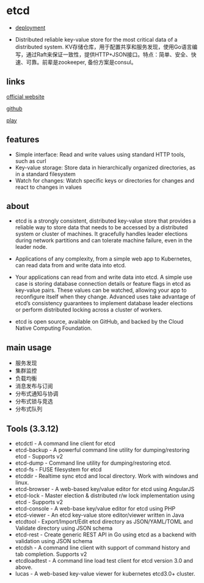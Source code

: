# etcd

* [deployment](/topic/cncf/etcd/etcd-deployment.md)

* Distributed reliable key-value store for the most critical data of a distributed system.
KV存储仓库，用于配置共享和服务发现，使用Go语言编写，通过Raft来保证一致性，提供HTTP+JSON接口。特点：简单、安全、快速、可靠。前辈是zookeeper, 备份方案是consul。

## links

[official website](https://etcd.io/)

[github](https://github.com/etcd-io/etcd)

[play](http://play.etcd.io/play)

## features

* Simple interface: Read and write values using standard HTTP tools, such as curl
* Key-value storage: Store data in hierarchically organized directories, as in a standard filesystem
* Watch for changes: Watch specific keys or directories for changes and react to changes in values

## about

* etcd is a strongly consistent, distributed key-value store that provides a reliable way to store data that needs to be accessed by a distributed system or cluster of machines. It gracefully handles leader elections during network partitions and can tolerate machine failure, even in the leader node.

* Applications of any complexity, from a simple web app to Kubernetes, can read data from and write data into etcd.

* Your applications can read from and write data into etcd. A simple use case is storing database connection details or feature flags in etcd as key-value pairs. These values can be watched, allowing your app to reconfigure itself when they change. Advanced uses take advantage of etcd’s consistency guarantees to implement database leader elections or perform distributed locking across a cluster of workers.

* etcd is open source, available on GitHub, and backed by the Cloud Native Computing Foundation.

## main usage

* 服务发现
* 集群监控
* 负载均衡
* 消息发布与订阅
* 分布式通知与协调
* 分布式锁与竞选
* 分布式队列

## Tools (3.3.12)

* etcdctl - A command line client for etcd
* etcd-backup - A powerful command line utility for dumping/restoring etcd - Supports v2
* etcd-dump - Command line utility for dumping/restoring etcd.
* etcd-fs - FUSE filesystem for etcd
* etcddir - Realtime sync etcd and local directory. Work with windows and linux.
* etcd-browser - A web-based key/value editor for etcd using AngularJS
* etcd-lock - Master election & distributed r/w lock implementation using etcd - Supports v2
* etcd-console - A web-base key/value editor for etcd using PHP
* etcd-viewer - An etcd key-value store editor/viewer written in Java
* etcdtool - Export/Import/Edit etcd directory as JSON/YAML/TOML and Validate directory using JSON schema
* etcd-rest - Create generic REST API in Go using etcd as a backend with validation using JSON schema
* etcdsh - A command line client with support of command history and tab completion. Supports v2
* etcdloadtest - A command line load test client for etcd version 3.0 and above.
* lucas - A web-based key-value viewer for kubernetes etcd3.0+ cluster.